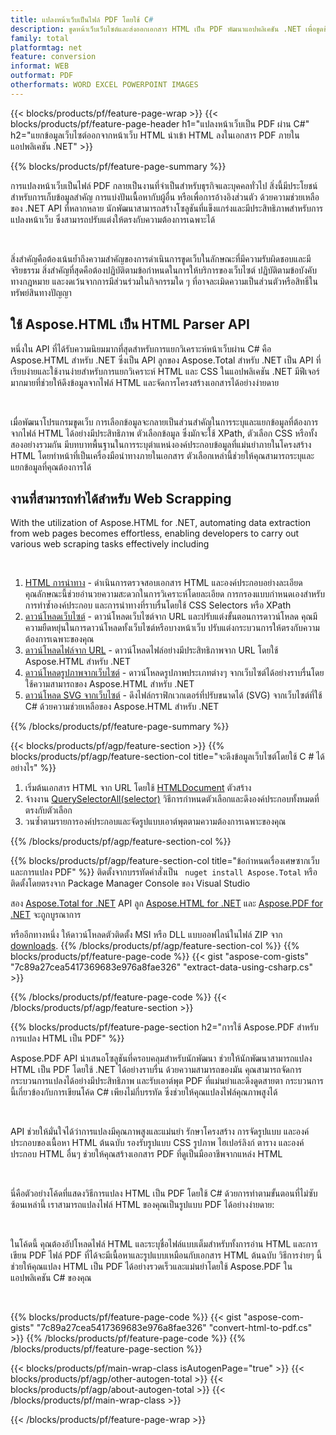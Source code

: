 ```yaml
---
title: แปลงหน้าเว็บเป็นไฟล์ PDF โดยใช้ C#
description: ขูดหน้าเว็บเว็บไซต์และส่งออกเอกสาร HTML เป็น PDF พัฒนาแอปพลิเคชัน .NET เพื่อขูดข้อมูลเว็บไซต์เป็น PDF 
family: total
platformtag: net
feature: conversion
informat: WEB
outformat: PDF
otherformats: WORD EXCEL POWERPOINT IMAGES
---
```

{{< blocks/products/pf/feature-page-wrap >}}
{{< blocks/products/pf/feature-page-header h1="แปลงหน้าเว็บเป็น PDF ผ่าน C#" h2="แยกข้อมูลเว็บไซต์ออกจากหน้าเว็บ HTML นำเข้า HTML ลงในเอกสาร PDF ภายในแอปพลิเคชัน .NET" >}}

{{% blocks/products/pf/feature-page-summary %}}

<p>การแปลงหน้าเว็บเป็นไฟล์ PDF กลายเป็นงานที่จำเป็นสำหรับธุรกิจและบุคคลทั่วไป สิ่งนี้มีประโยชน์สำหรับการเก็บข้อมูลสำคัญ การแบ่งปันเนื้อหากับผู้อื่น หรือเพื่อการอ้างอิงส่วนตัว ด้วยความช่วยเหลือของ .NET API ที่หลากหลาย นักพัฒนาสามารถสร้างโซลูชันที่แข็งแกร่งและมีประสิทธิภาพสำหรับการแปลงหน้าเว็บ ซึ่งสามารถปรับแต่งให้ตรงกับความต้องการเฉพาะได้</p><br />

<p>สิ่งสำคัญคือต้องเน้นย้ำถึงความสำคัญของการดำเนินการขูดเว็บในลักษณะที่มีความรับผิดชอบและมีจริยธรรม สิ่งสำคัญที่สุดคือต้องปฏิบัติตามข้อกำหนดในการให้บริการของเว็บไซต์ ปฏิบัติตามข้อบังคับทางกฎหมาย และงดเว้นจากการมีส่วนร่วมในกิจกรรมใด ๆ ที่อาจละเมิดความเป็นส่วนตัวหรือสิทธิ์ในทรัพย์สินทางปัญญา</p>

<h2 class="heading-border">ใช้ Aspose.HTML เป็น HTML Parser API</h2>

<p>หนึ่งใน API ที่ได้รับความนิยมมากที่สุดสำหรับการแยกวิเคราะห์หน้าเว็บผ่าน C# คือ Aspose.HTML สำหรับ .NET ซึ่งเป็น API ลูกของ Aspose.Total สำหรับ .NET เป็น API ที่เรียบง่ายและใช้งานง่ายสำหรับการแยกวิเคราะห์ HTML และ CSS ในแอปพลิเคชัน .NET มีฟีเจอร์มากมายที่ช่วยให้ดึงข้อมูลจากไฟล์ HTML และจัดการโครงสร้างเอกสารได้อย่างง่ายดาย</p><br />

<p>เมื่อพัฒนาโปรแกรมขูดเว็บ การเลือกข้อมูลจะกลายเป็นส่วนสำคัญในการระบุและแยกข้อมูลที่ต้องการจากไฟล์ HTML ได้อย่างมีประสิทธิภาพ ตัวเลือกข้อมูล ซึ่งมักจะใช้ XPath, ตัวเลือก CSS หรือทั้งสองอย่างรวมกัน มีบทบาทพื้นฐานในการระบุตำแหน่งองค์ประกอบข้อมูลที่แม่นยำภายในโครงสร้าง HTML โดยทำหน้าที่เป็นเครื่องมือนำทางภายในเอกสาร ตัวเลือกเหล่านี้ช่วยให้คุณสามารถระบุและแยกข้อมูลที่คุณต้องการได้</p>

<h2 class="heading-border">งานที่สามารถทำได้สำหรับ Web Scrapping</h2>

<p>With the utilization of Aspose.HTML for .NET, automating data extraction from web pages becomes effortless, enabling developers to carry out various web scraping tasks effectively including</p><br />

1. [HTML การนำทาง](https://docs.aspose.com/html/net/html-navigation/) - ดำเนินการตรวจสอบเอกสาร HTML และองค์ประกอบอย่างละเอียด คุณลักษณะนี้ช่วยอำนวยความสะดวกในการวิเคราะห์โดยละเอียด การกรองแบบกำหนดเองสำหรับการทำซ้ำองค์ประกอบ และการนำทางที่ราบรื่นโดยใช้ CSS Selectors หรือ XPath
2. [ดาวน์โหลดเว็บไซต์](https://docs.aspose.com/html/net/download-website/) - ดาวน์โหลดเว็บไซต์จาก URL และปรับแต่งขั้นตอนการดาวน์โหลด คุณมีความยืดหยุ่นในการดาวน์โหลดทั้งเว็บไซต์หรือบางหน้าเว็บ ปรับแต่งกระบวนการให้ตรงกับความต้องการเฉพาะของคุณ
3. [ดาวน์โหลดไฟล์จาก URL](https://docs.aspose.com/html/net/download-file-from-url/) - ดาวน์โหลดไฟล์อย่างมีประสิทธิภาพจาก URL โดยใช้ Aspose.HTML สำหรับ .NET
4. [ดาวน์โหลดรูปภาพจากเว็บไซต์](https://docs.aspose.com/html/net/download-images-from-website/) - ดาวน์โหลดรูปภาพประเภทต่างๆ จากเว็บไซต์ได้อย่างราบรื่นโดยใช้ความสามารถของ Aspose.HTML สำหรับ .NET
5. [ดาวน์โหลด SVG จากเว็บไซต์](https://docs.aspose.com/html/net/download-svg-from-website/) - ดึงไฟล์กราฟิกเวกเตอร์ที่ปรับขนาดได้ (SVG) จากเว็บไซต์ที่ใช้ C# ด้วยความช่วยเหลือของ Aspose.HTML สำหรับ .NET

{{% /blocks/products/pf/feature-page-summary  %}}

{{< blocks/products/pf/agp/feature-section >}}
{{% blocks/products/pf/agp/feature-section-col title="จะดึงข้อมูลเว็บไซต์โดยใช้ C # ได้อย่างไร" %}}

1. เริ่มต้นเอกสาร HTML จาก URL โดยใช้ [HTMLDocument](https://reference.aspose.com/html/net/aspose.html/htmldocument/htmldocument/) ตัวสร้าง
2. จ้างงาน [QuerySelectorAll(selector)](https://reference.aspose.com/html/net/aspose.html.dom/document/queryselectorall/) วิธีการกำหนดตัวเลือกและดึงองค์ประกอบทั้งหมดที่ตรงกับตัวเลือก
3. วนซ้ำตามรายการองค์ประกอบและจัดรูปแบบเอาต์พุตตามความต้องการเฉพาะของคุณ
 
{{% /blocks/products/pf/agp/feature-section-col %}}

{{% blocks/products/pf/agp/feature-section-col title="ข้อกำหนดเรื่องเศษซากเว็บและการแปลง PDF" %}}
ติดตั้งจากบรรทัดคำสั่งเป็น ``` nuget install Aspose.Total``` หรือติดตั้งโดยตรงจาก Package Manager Console ของ Visual Studio

สอง [Aspose.Total for .NET](https://products.aspose.com/total/net/) API ลูก [Aspose.HTML for .NET](https://products.aspose.com/html/net/) และ [Aspose.PDF for .NET](https://products.aspose.com/pdf/net/) จะถูกบูรณาการ

หรืออีกทางหนึ่ง ให้ดาวน์โหลดตัวติดตั้ง MSI หรือ DLL แบบออฟไลน์ในไฟล์ ZIP จาก [downloads](https://releases.aspose.com/total/net).
{{% /blocks/products/pf/agp/feature-section-col %}}
{{% blocks/products/pf/feature-page-code %}}
{{< gist "aspose-com-gists" "7c89a27cea5417369683e976a8fae326" "extract-data-using-csharp.cs" >}}

{{% /blocks/products/pf/feature-page-code %}}
{{< /blocks/products/pf/agp/feature-section >}}

{{% blocks/products/pf/feature-page-section  h2="การใช้ Aspose.PDF สำหรับการแปลง HTML เป็น PDF" %}}
<p>Aspose.PDF API นำเสนอโซลูชันที่ครอบคลุมสำหรับนักพัฒนา ช่วยให้นักพัฒนาสามารถแปลง HTML เป็น PDF โดยใช้ .NET ได้อย่างราบรื่น ด้วยความสามารถของมัน คุณสามารถจัดการกระบวนการแปลงได้อย่างมีประสิทธิภาพ และรับเอาต์พุต PDF ที่แม่นยำและดึงดูดสายตา กระบวนการนี้เกี่ยวข้องกับการเขียนโค้ด C# เพียงไม่กี่บรรทัด ซึ่งช่วยให้คุณแปลงไฟล์คุณภาพสูงได้</p><br />

<p>API ช่วยให้มั่นใจได้ว่าการแปลงมีคุณภาพสูงและแม่นยำ รักษาโครงสร้าง การจัดรูปแบบ และองค์ประกอบของเนื้อหา HTML ต้นฉบับ รองรับรูปแบบ CSS รูปภาพ ไฮเปอร์ลิงก์ ตาราง และองค์ประกอบ HTML อื่นๆ ช่วยให้คุณสร้างเอกสาร PDF ที่ดูเป็นมืออาชีพจากแหล่ง HTML</p><br />

<p>นี่คือตัวอย่างโค้ดที่แสดงวิธีการแปลง HTML เป็น PDF โดยใช้ C# ด้วยการทำตามขั้นตอนที่ไม่ซับซ้อนเหล่านี้ เราสามารถแปลงไฟล์ HTML ของคุณเป็นรูปแบบ PDF ได้อย่างง่ายดาย:</p><br />

<p>ในโค้ดนี้ คุณต้องอัปโหลดไฟล์ HTML และระบุชื่อไฟล์แบบเต็มสำหรับทั้งการอ่าน HTML และการเขียน PDF ไฟล์ PDF ที่ได้จะมีเนื้อหาและรูปแบบเหมือนกับเอกสาร HTML ต้นฉบับ วิธีการง่ายๆ นี้ช่วยให้คุณแปลง HTML เป็น PDF ได้อย่างรวดเร็วและแม่นยำโดยใช้ Aspose.PDF ในแอปพลิเคชัน C# ของคุณ</p><br />

{{% blocks/products/pf/feature-page-code %}}
{{< gist "aspose-com-gists" "7c89a27cea5417369683e976a8fae326" "convert-html-to-pdf.cs" >}}
{{% /blocks/products/pf/feature-page-code  %}}
{{% /blocks/products/pf/feature-page-section %}}

{{< blocks/products/pf/main-wrap-class isAutogenPage="true" >}}
{{< blocks/products/pf/agp/other-autogen-total >}}
{{< blocks/products/pf/agp/about-autogen-total >}}
{{< /blocks/products/pf/main-wrap-class >}}

{{< /blocks/products/pf/feature-page-wrap >}}